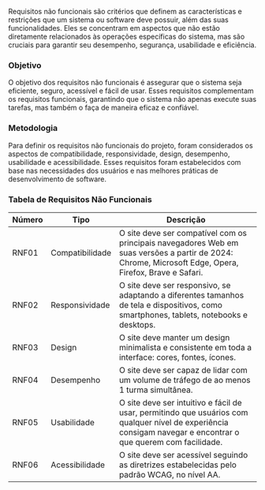 Requisitos não funcionais são critérios que definem as características e restrições que um sistema ou software deve possuir, além das suas funcionalidades. Eles se concentram em aspectos que não estão diretamente relacionados às operações específicas do sistema, mas são cruciais para garantir seu desempenho, segurança, usabilidade e eficiência.

### Objetivo

O objetivo dos requisitos não funcionais é assegurar que o sistema seja eficiente, seguro, acessível e fácil de usar. Esses requisitos complementam os requisitos funcionais, garantindo que o sistema não apenas execute suas tarefas, mas também o faça de maneira eficaz e confiável.

### Metodologia

Para definir os requisitos não funcionais do projeto, foram considerados os aspectos de compatibilidade, responsividade, design, desempenho, usabilidade e acessibilidade. Esses requisitos foram estabelecidos com base nas necessidades dos usuários e nas melhores práticas de desenvolvimento de software.

### Tabela de Requisitos Não Funcionais

| **Número** | **Tipo**       | **Descrição**                                                                                                                |
|------------|----------------|------------------------------------------------------------------------------------------------------------------------------|
| RNF01          | Compatibilidade | O site deve ser compatível com os principais navegadores Web em suas versões a partir de 2024: Chrome, Microsoft Edge, Opera, Firefox, Brave e Safari. |
| RNF02          | Responsividade  | O site deve ser responsivo, se adaptando a diferentes tamanhos de tela e dispositivos, como smartphones, tablets, notebooks e desktops. |
| RNF03          | Design          | O site deve manter um design minimalista e consistente em toda a interface: cores, fontes, ícones.                            |
| RNF04          | Desempenho      | O site deve ser capaz de lidar com um volume de tráfego de ao menos 1 turma simultânea.                                        |
| RNF05          | Usabilidade     | O site deve ser intuitivo e fácil de usar, permitindo que usuários com qualquer nível de experiência consigam navegar e encontrar o que querem com facilidade. |
| RNF06          | Acessibilidade  | O site deve ser acessível seguindo as diretrizes estabelecidas pelo padrão WCAG, no nível AA.                                  |